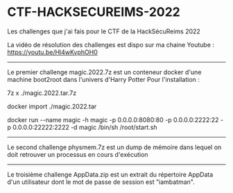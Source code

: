 # CTF-HACKSECUREIMS-2022
Les challenges que j'ai fais pour le CTF de la HackSécuReims 2022


La vidéo de résolution des challenges est dispo sur ma chaine Youtube :
https://youtu.be/Hl4wKvphOH0


-------------------------------------------------------------------------------------


Le premier challenge magic.2022.7z est un conteneur docker d'une machine boot2root dans l'univers d'Harry Potter
Pour l'installation :

7z x ./magic.2022.tar.7z

docker import ./magic.2022.tar

docker run --name magic -h magic -p 0.0.0.0:8080:80 -p 0.0.0.0:2222:22 -p 0.0.0.0:22222:2222 -d magic /bin/sh /root/start.sh


-------------------------------------------------------------------------------------


Le second challenge physmem.7z est un dump de mémoire dans lequel on doit retrouver un processus en cours d'exécution


-------------------------------------------------------------------------------------


Le troisième challenge AppData.zip est un extrait du répertoire AppData d'un utilisateur dont le mot de passe de session est "iambatman".
